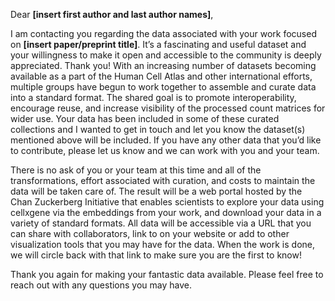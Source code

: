 Dear **[insert first author and last author names]**, 

I am contacting you regarding the data associated with your work focused on **[insert paper/preprint title]**. It’s a fascinating and useful dataset and your willingness to make it open and accessible to the community is deeply appreciated. Thank you! With an increasing number of datasets becoming available as a part of the Human Cell Atlas and other international efforts, multiple groups have begun to work together to assemble and curate data into a standard format. The shared goal is to promote interoperability, encourage reuse, and increase visibility of the processed count matrices for wider use. Your data has been included in some of these curated collections and I wanted to get in touch and let you know the dataset(s) mentioned above will be included. If you have any other data that you’d like to contribute, please let us know and we can work with you and your team. 

There is no ask of you or your team at this time and all of the transformations, effort associated with curation, and costs to maintain the data will be taken care of. The result will be a web portal hosted by the Chan Zuckerberg Initiative that enables scientists to explore your data using cellxgene via the embeddings from your work, and download your data in a variety of standard formats. All data will be accessible via a URL that you can share with collaborators, link to on your website or add to other visualization tools that you may have for the data. When the work is done, we will circle back with that link to make sure you are the first to know!

Thank you again for making your fantastic data available. Please feel free to reach out with any questions you may have. 

